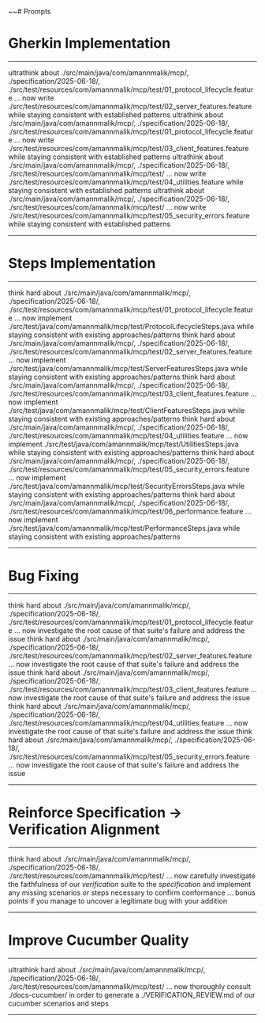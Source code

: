 ~~# Prompts


# Gherkin Implementation

---

ultrathink about <background><implementation>./src/main/java/com/amannmalik/mcp/</implementation>, <specification>./specification/2025-06-18/</specification>, <verification>./src/test/resources/com/amannmalik/mcp/test/01_protocol_lifecycle.feature</verification></background> ... now write <deliverable>./src/test/resources/com/amannmalik/mcp/test/02_server_features.feature <note>while staying consistent with established patterns</note></deliverable>
ultrathink about <background><implementation>./src/main/java/com/amannmalik/mcp/</implementation>, <specification>./specification/2025-06-18/</specification>, <verification>./src/test/resources/com/amannmalik/mcp/test/01_protocol_lifecycle.feature</verification></background> ... now write <deliverable>./src/test/resources/com/amannmalik/mcp/test/03_client_features.feature <note>while staying consistent with established patterns</note></deliverable>
ultrathink about <background><implementation>./src/main/java/com/amannmalik/mcp/</implementation>, <specification>./specification/2025-06-18/</specification>, <verification>./src/test/resources/com/amannmalik/mcp/test/</verification></background> ... now write <deliverable>./src/test/resources/com/amannmalik/mcp/test/04_utilities.feature <note>while staying consistent with established patterns</note></deliverable>
ultrathink about <background><implementation>./src/main/java/com/amannmalik/mcp/</implementation>, <specification>./specification/2025-06-18/</specification>, <verification>./src/test/resources/com/amannmalik/mcp/test/</verification></background> ... now write <deliverable>./src/test/resources/com/amannmalik/mcp/test/05_security_errors.feature <note>while staying consistent with established patterns</note></deliverable>

---

# Steps Implementation

---

think hard about <background><implementation>./src/main/java/com/amannmalik/mcp/</implementation>, <specification>./specification/2025-06-18/</specification>, <verification>./src/test/resources/com/amannmalik/mcp/test/01_protocol_lifecycle.feature</verification></background> ... now implement <deliverable>./src/test/java/com/amannmalik/mcp/test/ProtocolLifecycleSteps.java</deliverable> <note>while staying consistent with existing approaches/patterns</note>
think hard about <background><implementation>./src/main/java/com/amannmalik/mcp/</implementation>, <specification>./specification/2025-06-18/</specification>, <verification>./src/test/resources/com/amannmalik/mcp/test/02_server_features.feature</verification></background> ... now implement <deliverable>./src/test/java/com/amannmalik/mcp/test/ServerFeaturesSteps.java</deliverable> <note>while staying consistent with existing approaches/patterns</note>
think hard about <background><implementation>./src/main/java/com/amannmalik/mcp/</implementation>, <specification>./specification/2025-06-18/</specification>, <verification>./src/test/resources/com/amannmalik/mcp/test/03_client_features.feature</verification></background> ... now implement <deliverable>./src/test/java/com/amannmalik/mcp/test/ClientFeaturesSteps.java</deliverable> <note>while staying consistent with existing approaches/patterns</note>
think hard about <background><implementation>./src/main/java/com/amannmalik/mcp/</implementation>, <specification>./specification/2025-06-18/</specification>, <verification>./src/test/resources/com/amannmalik/mcp/test/04_utilities.feature</verification></background> ... now implement <deliverable>./src/test/java/com/amannmalik/mcp/test/UtilitiesSteps.java</deliverable> <note>while staying consistent with existing approaches/patterns</note>
think hard about <background><implementation>./src/main/java/com/amannmalik/mcp/</implementation>, <specification>./specification/2025-06-18/</specification>, <verification>./src/test/resources/com/amannmalik/mcp/test/05_security_errors.feature</verification></background> ... now implement <deliverable>./src/test/java/com/amannmalik/mcp/test/SecurityErrorsSteps.java</deliverable> <note>while staying consistent with existing approaches/patterns</note>
think hard about <background><implementation>./src/main/java/com/amannmalik/mcp/</implementation>, <specification>./specification/2025-06-18/</specification>, <verification>./src/test/resources/com/amannmalik/mcp/test/06_performance.feature</verification></background> ... now implement <deliverable>./src/test/java/com/amannmalik/mcp/test/PerformanceSteps.java</deliverable> <note>while staying consistent with existing approaches/patterns</note>

---

# Bug Fixing

---

think hard about <background><implementation>./src/main/java/com/amannmalik/mcp/</implementation>, <specification>./specification/2025-06-18/</specification>, <verification>./src/test/resources/com/amannmalik/mcp/test/01_protocol_lifecycle.feature</verification></background> ... <step>now investigate the root cause of that suite's failure</step> and <goal>address the issue</goal>
think hard about <background><implementation>./src/main/java/com/amannmalik/mcp/</implementation>, <specification>./specification/2025-06-18/</specification>, <verification>./src/test/resources/com/amannmalik/mcp/test/02_server_features.feature</verification></background> ... <step>now investigate the root cause of that suite's failure</step> and <goal>address the issue</goal>
think hard about <background><implementation>./src/main/java/com/amannmalik/mcp/</implementation>, <specification>./specification/2025-06-18/</specification>, <verification>./src/test/resources/com/amannmalik/mcp/test/03_client_features.feature</verification></background> ... <step>now investigate the root cause of that suite's failure</step> and <goal>address the issue</goal>
think hard about <background><implementation>./src/main/java/com/amannmalik/mcp/</implementation>, <specification>./specification/2025-06-18/</specification>, <verification>./src/test/resources/com/amannmalik/mcp/test/04_utilities.feature</verification></background> ... <step>now investigate the root cause of that suite's failure</step> and <goal>address the issue</goal>
think hard about <background><implementation>./src/main/java/com/amannmalik/mcp/</implementation>, <specification>./specification/2025-06-18/</specification>, <verification>./src/test/resources/com/amannmalik/mcp/test/05_security_errors.feature</verification></background> ... <step>now investigate the root cause of that suite's failure</step> and <goal>address the issue</goal>

---

# Reinforce Specification -> Verification Alignment

---

think hard about <background><implementation>./src/main/java/com/amannmalik/mcp/</implementation>, <specification>./specification/2025-06-18/</specification>, <verification>./src/test/resources/com/amannmalik/mcp/test/</verification></background> ... <step>now carefully investigate the faithfulness of our _verification_ suite to the _specification_</step> and <goal>implement any missing scenarios or steps necessary to confirm conformance</goal> ... <note>bonus points if you manage to uncover a legitimate bug with your addition</note>

---

# Improve Cucumber Quality

---

ultrathink hard about <background><implementation>./src/main/java/com/amannmalik/mcp/</implementation>, <specification>./specification/2025-06-18/</specification>, <verification>./src/test/resources/com/amannmalik/mcp/test/</verification></background> ... <step>now thoroughly consult ./docs-cucumber/</step> in order to <goal>generate a ./VERIFICATION_REVIEW.md of our cucumber scenarios and steps</goal>

---